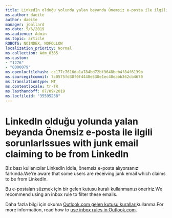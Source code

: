 ```yaml
---
title: LinkedIn olduğu yolunda yalan beyanda Önemsiz e-posta ile ilgili sorunlar
ms.author: daeite
author: daeite
manager: joallard
ms.date: 5/6/2019
ms.audience: Admin
ms.topic: article
ROBOTS: NOINDEX, NOFOLLOW
localization_priority: Normal
ms.collection: Adm_O365
ms.custom:
- "1276"
- "8000079"
ms.openlocfilehash: cc177c7616da1a784bd72bf9648beb4f84f6139b
ms.sourcegitcommit: 7c0575fd30f0f4448e530e1ec40eabb362cb4670
ms.translationtype: MT
ms.contentlocale: tr-TR
ms.lasthandoff: 07/09/2019
ms.locfileid: "35595238"
---
```

# <a name="issues-with-junk-email-claiming-to-be-from-linkedin"></a><span data-ttu-id="3ee91-102">LinkedIn olduğu yolunda yalan beyanda Önemsiz e-posta ile ilgili sorunlar</span><span class="sxs-lookup"><span data-stu-id="3ee91-102">Issues with junk email claiming to be from LinkedIn</span></span>

<span data-ttu-id="3ee91-103">Biz bazı kullanıcılar LinkedIn iddia, önemsiz e-posta alıyorsanız farkında.</span><span class="sxs-lookup"><span data-stu-id="3ee91-103">We're aware that some users are receiving junk email which claims to be from LinkedIn.</span></span>

<span data-ttu-id="3ee91-104">Bu e-postaları süzmek için bir gelen kutusu kuralı kullanmanızı öneririz.</span><span class="sxs-lookup"><span data-stu-id="3ee91-104">We recommend using an inbox rule to filter these emails.</span></span>

<span data-ttu-id="3ee91-105">Daha fazla bilgi için okuma [Outlook.com gelen kutusu kuralları](https://support.office.com/article/4b094371-a5d7-49bd-8b1b-4e4896a7cc5d?wt.mc_id=Office_Outlook_com_Alchemy)kullanma.</span><span class="sxs-lookup"><span data-stu-id="3ee91-105">For more information, read how to [use inbox rules in Outlook.com](https://support.office.com/article/4b094371-a5d7-49bd-8b1b-4e4896a7cc5d?wt.mc_id=Office_Outlook_com_Alchemy).</span></span>